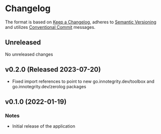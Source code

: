 # Changelog

The format is based on [Keep a Changelog](https://keepachangelog.com/en/1.0.0/),
adheres to [Semantic Versioning](https://semver.org/spec/v2.0.0.html)
and utilizes [Conventional Commit](https://www.conventionalcommits.org/en/v1.0.0/) messages.

## Unreleased

No unreleased changes

## v0.2.0 (Released 2023-07-20)

- Fixed import references to point to new go.innotegrity.dev/toolbox and go.innotegrity.dev/zerolog packages

## v0.1.0 (2022-01-19)

### Notes
- Initial release of the application
